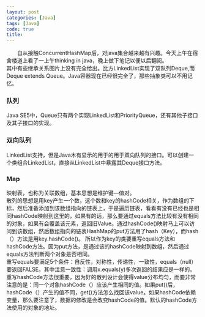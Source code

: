 ```yaml
---
layout: post
categories: [Java]
tags: [Java]
code: true
title: 
---
```


&emsp;&emsp;自从接触ConcurrentHashMap后，对java集合越来越有兴趣。今天上午在宿舍楼道上看了一上午thinking in java，晚上做下笔记以便以后翻阅。  
其中有些继承关系图片上没有完全给出。比方LinkedList实现了双队列Deque,而Deque extends Queue。Java容器现在已经很完全了，那些抽象类可以不用记忆。   

### 队列  
Java SE5中，Queue只有两个实现LinkedList和PriorityQueue，还有其他子接口及其子接口的实现。  

### 双向队列
LinkedList支持，但是Java木有显示的用于的用于双向队列的接口。可以创建一个类组合LinkedList，直接从LinkedList中暴露其Deque接口方法。  

### Map
映射表，也称为关联数组，基本思想是维护键—值对。  
散列的思想是用key产生一个数，这个数和key的hashCode相关，作为数组的下标，然后准备添加到该数组指向的链表上，于是遍历链表，看看有没有已经也是相同hashCode映射到这里的，如果有的话，那么要通过equals方法比较有没有相同的对象，如果有会覆盖该元素，返回旧Value。通过hashCode()映射马上可以访问到该数组，然后数组指向的链表HashMap的put方法用了hash（Key），而hash（）方法是用key.hashCode()。
所以作为key的类要重写equals方法和hashCode方法。因为put方法，是通过该的hashCode映射到数组，然后通过equals方法判断两个对象是否相同。  
重写equals要满足5个条件：自反性，对称性，传递性，一致性，equals（null）要返回FALSE。其中注意一致性：调用x.equals(y)多次返回的结果应是一样的。   
重写hashCode方法很重要，因为好的散列设计会使得value分布均匀，而要非常注意的是：同一个对象hashCode（）应该产生相同的值。如果put()后，hashCode（）产生的值不同，get()方法怎么找回该value。如果hashCode依赖变量，那么要注意了，数据的修改是会改变hashCode的值。默认的hashCode方法使用的对象的地址。  


